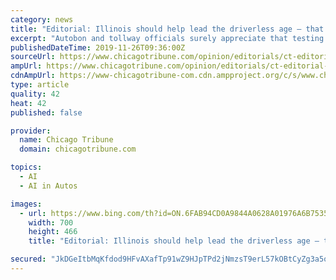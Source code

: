 ```yaml
---
category: news
title: "Editorial: Illinois should help lead the driverless age — that truck on the Jane Addams Tollway included"
excerpt: "Autobon and tollway officials surely appreciate that testing in real-life environments requires management and monitoring — not just of the artificial intelligence, but of human intelligence too. The lesson of Uber’s failed experiment in Tempe, Arizona, in March 2018 still haunts the driverless technology world. Elaine Herzberg was walking ..."
publishedDateTime: 2019-11-26T09:36:00Z
sourceUrl: https://www.chicagotribune.com/opinion/editorials/ct-editorial-driverless-semi-truck-jane-addams-tollway-ai-20191126-ss7b5fziknejjgg7v5uydyea5a-story.html
ampUrl: https://www.chicagotribune.com/opinion/editorials/ct-editorial-driverless-semi-truck-jane-addams-tollway-ai-20191126-ss7b5fziknejjgg7v5uydyea5a-story.html?outputType=amp
cdnAmpUrl: https://www-chicagotribune-com.cdn.ampproject.org/c/s/www.chicagotribune.com/opinion/editorials/ct-editorial-driverless-semi-truck-jane-addams-tollway-ai-20191126-ss7b5fziknejjgg7v5uydyea5a-story.html?outputType=amp
type: article
quality: 42
heat: 42
published: false

provider:
  name: Chicago Tribune
  domain: chicagotribune.com

topics:
  - AI
  - AI in Autos

images:
  - url: https://www.bing.com/th?id=ON.6FAB94CD0A9844A0628A01976A6B7535
    width: 700
    height: 466
    title: "Editorial: Illinois should help lead the driverless age — that truck on the Jane Addams Tollway included"

secured: "JkDGeItbMqKfdod9HFvAXafTp91wZ9HJpTPd2jNmzsT9erL57kOBtCyZg3a5oQ48p3F5sS3qMbBggjB22ONSASWONfVaeDMifC4fpQnNo6ptHVMx8vKk5x0mb3GZpRMUBd0xqNNJjCvsZ8PZSZ6lnzPktrVwx8oI+luL4fjehi/a9CKc2FLqA09yRdrpSPLY76dgooIvKUrTVX7ssMVnTuOKLXASGqK2RNXInujV6U/waWKkLOnJoHbtH7D8RqymH8UaMj5i4EGKeUj3zTYVJQ==;yigBHFXM2ctH54qa+73orQ=="
---
```


